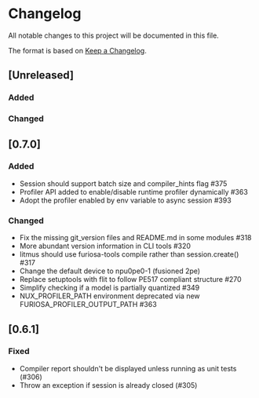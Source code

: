 # Changelog

All notable changes to this project will be documented in this file.

The format is based on [Keep a Changelog](https://keepachangelog.com/en/1.0.0/).


## [Unreleased]
### Added

### Changed

## [0.7.0]
### Added
- Session should support batch size and compiler_hints flag #375
- Profiler API added to enable/disable runtime profiler dynamically #363
- Adopt the profiler enabled by env variable to async session #393

### Changed
- Fix the missing git_version files and README.md in some modules #318
- More abundant version information in CLI tools #320
- litmus should use furiosa-tools compile rather than session.create() #317
- Change the default device to npu0pe0-1 (fusioned 2pe)
- Replace setuptools with flit to follow PE517 compliant structure #270
- Simplify checking if a model is partially quantized #349
- NUX_PROFILER_PATH environment deprecated via new FURIOSA_PROFILER_OUTPUT_PATH #363

## [0.6.1]
### Fixed
- Compiler report shouldn't be displayed unless running as unit tests (#306)
- Throw an exception if session is already closed (#305)
